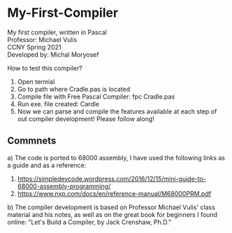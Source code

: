 # My-First-Compiler
 My first compiler, written in Pascal<br />
 Professor: Michael Vulis <br />
 CCNY Spring 2021<br />
 Developed by: Michal Moryosef<br />


How to test this compiler? 

1. Open termial
2. Go to path where Cradle.pas is located
3. Compile file with Free Pascal Compiler: fpc Cradle.pas
4. Run exe. file created: Cardle
5. Now we can parse and compile the features available at each step of out compiler development! Please follow along!


## Commnets
a) The code is ported to 68000 assembly, I have used the following links as a guide and as a reference:
 1. https://simpledevcode.wordpress.com/2016/12/15/mini-guide-to-68000-assembly-programming/
 2. https://www.nxp.com/docs/en/reference-manual/M68000PRM.pdf

b) The compiler development is based on Professor Michael Vulis' class material and his notes, as well as on the great book for beginners I found online:
"Let's Build a Compiler, by Jack Crenshaw, Ph.D."
